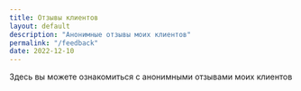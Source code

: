 ```yaml
---
title: Отзывы клиентов
layout: default
description: "Анонимные отзывы моих клиентов"
permalink: "/feedback"
date: 2022-12-10
---
```


<div class="container pb-6 pt-2">
    <div class="row justify-content-start">
        <div class="col-md-12 col-sm-1">
            <p>
                Здесь вы можете ознакомиться с анонимными отзывами моих клиентов
            </p>
            <div>
                <ul id="image-container" class="gallery filter">
                </ul>
            </div>
        </div>
    </div>
</div>


<script>

const IMAGES = {{ site.data.feedback.image | jsonify }};
console.log("size=" + IMAGES.length);

const cardContainer = document.getElementById("image-container");
const cardLimit = IMAGES.length;
const cardIncrease = 12;
const pageCount = Math.ceil(cardLimit / cardIncrease);
let currentPage = 1;

let throttleTimer;
const throttle = (callback, time) => {
  if (throttleTimer) return;

  throttleTimer = true;

  setTimeout(() => {
    callback();
    throttleTimer = false;
  }, time);
};

const createCard = (index) => {

  const cardTag = document.createElement("li");
  const linkTag = document.createElement("a");
  const imageUrl = IMAGES[index].url;
  const imageAlt = IMAGES[index].alt;
  linkTag.href = imageUrl;
  const imgTag = document.createElement("img");
  imgTag.src = imageUrl;
  imgTag.title = imageAlt;
  imgTag.alt = imageAlt;

  linkTag.appendChild(imgTag);
  cardTag.appendChild(linkTag);
  cardContainer.appendChild(cardTag);
};

const addCards = (pageIndex) => {
  currentPage = pageIndex;

  const startRange = (pageIndex - 1) * cardIncrease;
  const endRange = currentPage === pageCount ? cardLimit : pageIndex * cardIncrease;

  for (let i = startRange + 1; i <= endRange; i++) {
    createCard(i);
  }
};

const handleInfiniteScroll = () => {
    
  throttle(() => {
    const endOfPage = window.scrollY + window.innerHeight + 2 >= document.body.offsetHeight * 0.75;
    if (endOfPage) {
      addCards(currentPage + 1);
    }

    if (currentPage === pageCount) {
      removeInfiniteScroll();
    }
  }, 1000);
};

const removeInfiniteScroll = () => {
  window.removeEventListener("scroll", handleInfiniteScroll);
};

window.onload = function () {
  addCards(currentPage);
};

window.addEventListener("scroll", handleInfiniteScroll);
</script>